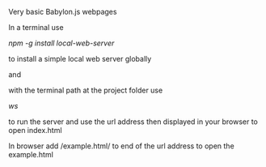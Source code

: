 Very basic Babylon.js webpages

In a terminal use 

*npm -g install local-web-server*

to install a simple local web server globally

and 

with the terminal path at the project folder use

*ws* 

to run the server and use the url address then displayed in your browser to open index.html

In browser add /example.html/ to end of the url address to open the example.html

